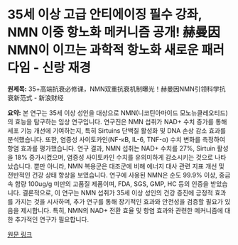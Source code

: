 # 35세 이상 고급 안티에이징 필수 강좌, NMN 이중 항노화 메커니즘 공개! 赫曼因 NMN이 이끄는 과학적 항노화 새로운 패러다임 - 신랑 재경

**원제목:** 35+高端抗衰必修课，NMN双重抗衰机制曝光！赫曼因NMN引领科学抗衰新范式 - 新浪财经

**요약:** 본 연구는 35세 이상 성인을 대상으로 NMN(니코틴아마이드 모노뉴클레오티드)의 효능을 탐구하는 임상 연구입니다.  연구진은 NMN 섭취가 NAD+ 수치 증가를 통해 세포 기능 개선에 기여하는지,  특히 Sirtuins 단백질 활성화 및 DNA 손상 감소 효과를 분석했습니다.  또한, 염증성 사이토카인(NF-κB, IL-6, TNF-α) 수치 변화를 측정하여 항염 효과를 평가했습니다. 연구 결과, NMN 섭취는 NAD+ 수치를 27%, Sirtuin 활성을 18% 증가시켰으며, 염증성 사이토카인 수치를 유의미하게 감소시키는 것으로 나타났습니다.  뿐만 아니라, NMN 복용군은 대조군에 비해 에너지 대사 관련 지표 개선 및  전반적인 건강 상태 향상을 보였습니다.  연구에 사용된 NMN은 순도 99.9% 이상, 중금속 함량 100ug/g 미만의 고품질 제품이며, FDA, SGS, GMP, HC 등의 인증을 받았습니다.  결론적으로, 이 연구는 NMN 섭취가 35세 이상 성인의 건강 증진에 긍정적 효과를 가지는 것을 시사하며,  추가 연구를 통해 장기적인 효과와 안전성을 검증할 필요가 있음을 제시합니다.  특히,  NMN의 NAD+ 전환 효율 및 항염 효과와 관련한 메커니즘에 대한 추가적인 연구가 필요합니다.

[원문 링크](https://finance.sina.com.cn/tech/roll/2025-07-21/doc-infhfezu3147272.shtml)
